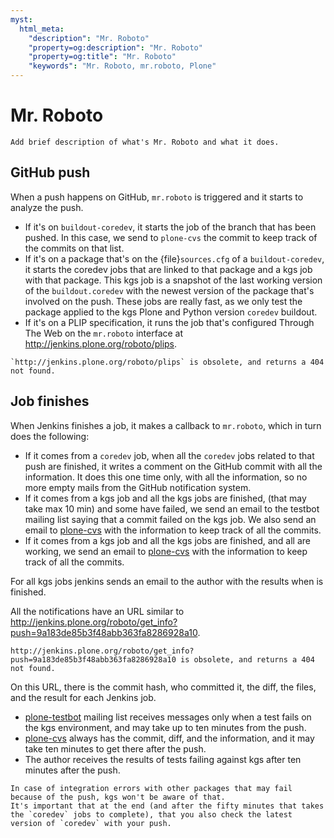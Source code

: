 ```yaml
---
myst:
  html_meta:
    "description": "Mr. Roboto"
    "property=og:description": "Mr. Roboto"
    "property=og:title": "Mr. Roboto"
    "keywords": "Mr. Roboto, mr.roboto, Plone"
---
```


# Mr. Roboto

```{todo}
Add brief description of what's Mr. Roboto and what it does.
```

## GitHub push

When a push happens on GitHub, `mr.roboto` is triggered and it starts to analyze the push.

-   If it's on `buildout-coredev`, it starts the job of the branch that has been pushed.
    In this case, we send to `plone-cvs` the commit to keep track of the commits on that list.
-   If it's on a package that's on the {file}`sources.cfg` of a `buildout-coredev`, it starts the coredev jobs that are linked to that package and a kgs job with that package.
    This kgs job is a snapshot of the last working version of the `buildout.coredev` with the newest version of the package that's involved on the push.
    These jobs are really fast, as we only test the package applied to the kgs Plone and Python version `coredev` buildout.
-   If it's on a PLIP specification, it runs the job that's configured Through The Web on the `mr.roboto` interface at http://jenkins.plone.org/roboto/plips.

```{todo}
`http://jenkins.plone.org/roboto/plips` is obsolete, and returns a 404 not found.
``` 


## Job finishes

When Jenkins finishes a job, it makes a callback to `mr.roboto`, which in turn does the following:

-   If it comes from a `coredev` job, when all the `coredev` jobs related to that push are finished, it writes a comment on the GitHub commit with all the information.
    It does this one time only, with all the information, so no more empty mails from the GitHub notification system.
-   If it comes from a kgs job and all the kgs jobs are finished, (that may take max 10 min) and some have failed, we send an email to the testbot mailing list saying that a commit failed on the kgs job.
    We also send an email to [plone-cvs](https://sourceforge.net/projects/plone/lists/plone-cvs) with the information to keep track of all the commits.
-   If it comes from a kgs job and all the kgs jobs are finished, and all are working, we send an email to [plone-cvs](https://sourceforge.net/projects/plone/lists/plone-cvs) with the information to keep track of all the commits.

For all kgs jobs jenkins sends an email to the author with the results when is finished.

All the notifications have an URL similar to http://jenkins.plone.org/roboto/get_info?push=9a183de85b3f48abb363fa8286928a10.

```{todo}
http://jenkins.plone.org/roboto/get_info?push=9a183de85b3f48abb363fa8286928a10 is obsolete, and returns a 404 not found.
```

On this URL, there is the commit hash, who committed it, the diff, the files, and the result for each Jenkins job.

-   [plone-testbot](https://lists.plone.org/mailman/listinfo/plone-testbot) mailing list receives messages only when a test fails on the kgs environment, and may take up to ten minutes from the push.
-   [plone-cvs](https://sourceforge.net/projects/plone/lists/plone-cvs) always has the commit, diff, and the information, and it may take ten minutes to get there after the push.
-   The author receives the results of tests failing against kgs after ten minutes after the push.

```{note}
In case of integration errors with other packages that may fail because of the push, kgs won't be aware of that.
It's important that at the end (and after the fifty minutes that takes the `coredev` jobs to complete), that you also check the latest version of `coredev` with your push.
```
